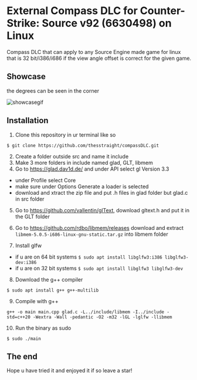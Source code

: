 # External Compass DLC for Counter-Strike: Source v92 (6630498) on Linux

Compass DLC that can apply to any Source Engine made game for linux that is 32 bit/i386/i686 if the view angle offset is correct for the given game.

## Showcase

the degrees can be seen in the corner

![showcasegif](https://raw.githubusercontent.com/thesstraight/compassDLC/refs/heads/master/showcase.gif)

## Installation

1. Clone this repository in ur terminal like so

`$ git clone https://github.com/thesstraight/compassDLC.git`

2. Create a folder outside src and name it include
3. Make 3 more folders in include named glad, GLT, libmem
4. Go to https://glad.dav1d.de/ and under API select gl Version 3.3

* under Profile select Core
* make sure under Options Generate a loader is selected
* download and xtract the zip file and put .h files in glad folder but glad.c in src folder

5. Go to https://github.com/vallentin/glText, download gltext.h and put it in the GLT folder

6. Go to https://github.com/rdbo/libmem/releases download and extract
`libmem-5.0.5-i686-linux-gnu-static.tar.gz` into libmem folder

7. Install glfw

* if u are on 64 bit systems
`$ sudo apt install libglfw3:i386 libglfw3-dev:i386`
* if u are on 32 bit systems
`$ sudo apt install libglfw3 libglfw3-dev`

8. Download the g++ compiler

`$ sudo apt install g++ g++-multilib`

9. Compile with g++

`g++ -o main main.cpp glad.c -L../include/libmem -I../include -std=c++20 -Wextra -Wall -pedantic -O2 -m32 -lGL -lglfw -llibmem`

10. Run the binary as sudo

`$ sudo ./main`

## The end
Hope u have tried it and enjoyed it if so leave a star!